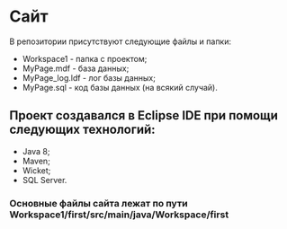 # Сайт
В репозитории присутствуют следующие файлы и папки:
* Workspace1 - папка с проектом;
* MyPage.mdf - база данных;
* MyPage_log.ldf - лог базы данных;
* MyPage.sql - код базы данных (на всякий случай).
## Проект создавался в Eclipse IDE при помощи следующих технологий:
* Java 8;
* Maven;
* Wicket;
* SQL Server.
### Основные файлы сайта лежат по пути Workspace1/first/src/main/java/Workspace/first

